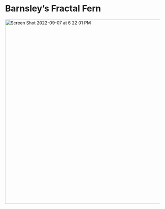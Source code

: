 # Barnsley’s Fractal Fern
<img width="601" alt="Screen Shot 2022-09-07 at 6 22 01 PM" src="https://user-images.githubusercontent.com/89289963/189513324-f79b70e6-8ee2-4d25-baa8-ac99149b9803.png">
